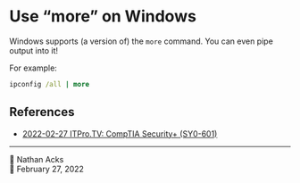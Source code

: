 # Use “more” on Windows

Windows supports (a version of) the `more` command. You can even pipe output into it!

For example:

```bat
ipconfig /all | more
```

## References

* [2022-02-27 ITPro.TV: CompTIA Security+ (SY0-601)](../log/2022-02-27-itprotv-comptia-security-plus.md)

- - - -

<span aria-hidden="true">👤</span> Nathan Acks  
<span aria-hidden="true">📅</span> February 27, 2022
